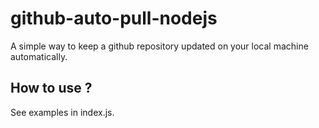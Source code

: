 # github-auto-pull-nodejs
A simple way to keep a github repository updated on your local machine automatically.

## How to use ?
See examples in index.js.
